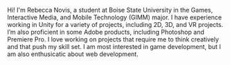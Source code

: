 Hi! I'm Rebecca Novis, a student at Boise State University in the Games, Interactive Media, and Mobile Technology (GIMM) major. I have experience working in Unity for a variety of projects, including 2D, 3D, and VR projects. I’m also proficient in some Adobe products, including Photoshop and Premiere Pro. I love working on projects that require me to think creatively and that push my skill set. I am most interested in game development, but I am also enthusicatic about web development.
